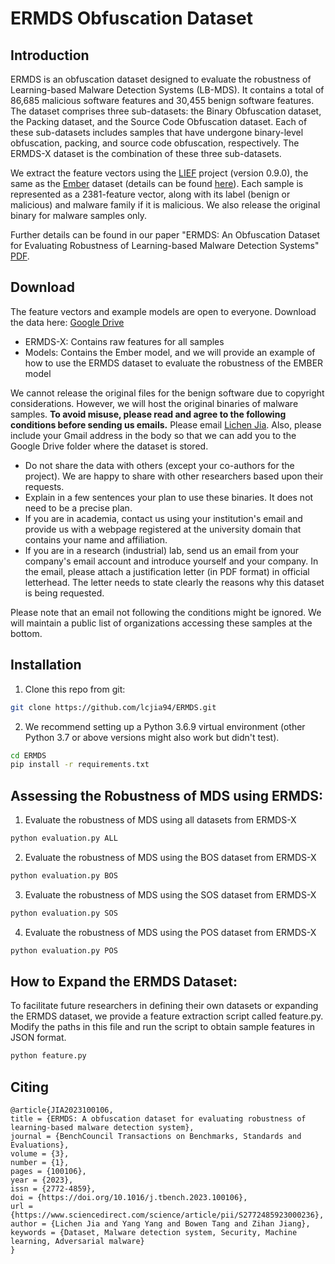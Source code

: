# ERMDS Obfuscation Dataset

## Introduction
ERMDS is an obfuscation dataset designed to evaluate the robustness of Learning-based Malware Detection Systems (LB-MDS). It contains a total of 86,685 malicious software features and 30,455 benign software features. The dataset comprises three sub-datasets: the Binary Obfuscation dataset, the Packing dataset, and the Source Code Obfuscation dataset. Each of these sub-datasets includes samples that have undergone binary-level obfuscation, packing, and source code obfuscation, respectively. The ERMDS-X dataset is the combination of these three sub-datasets.

We extract the feature vectors using the [LIEF](https://lief.quarkslab.com/) project (version 0.9.0), the same as the [Ember](https://github.com/elastic/ember) dataset (details can be found [here](https://github.com/elastic/ember/blob/master/ember/features.py)). Each sample is represented as a 2381-feature vector, along with its label (benign or malicious) and malware family if it is malicious. We also release the original binary for malware samples only.

Further details can be found in our paper "ERMDS: An Obfuscation Dataset for Evaluating Robustness of Learning-based Malware Detection Systems" [PDF]().

## Download
The feature vectors and example models are open to everyone. Download the data here: [Google Drive](https://drive.google.com/drive/folders/10Oomg2byEGy3Qiz51MGH7a9sTit1Za-u?usp=sharing)
- ERMDS-X: Contains raw features for all samples
- Models: Contains the Ember model, and we will provide an example of how to use the ERMDS dataset to evaluate the robustness of the EMBER model

We cannot release the original files for the benign software due to copyright considerations. However, we will host the original binaries of malware samples. **To avoid misuse, please read and agree to the following conditions before sending us emails.** Please email [Lichen Jia](lcjia@gmail.com). Also, please include your Gmail address in the body so that we can add you to the Google Drive folder where the dataset is stored.

- Do not share the data with others (except your co-authors for the project). We are happy to share with other researchers based upon their requests.
- Explain in a few sentences your plan to use these binaries. It does not need to be a precise plan.
- If you are in academia, contact us using your institution's email and provide us with a webpage registered at the university domain that contains your name and affiliation.
- If you are in a research (industrial) lab, send us an email from your company's email account and introduce yourself and your company. In the email, please attach a justification letter (in PDF format) in official letterhead. The letter needs to state clearly the reasons why this dataset is being requested.

Please note that an email not following the conditions might be ignored. We will maintain a public list of organizations accessing these samples at the bottom.

## Installation
1. Clone this repo from git:

```bash
git clone https://github.com/lcjia94/ERMDS.git
```

2. We recommend setting up a Python 3.6.9 virtual environment (other Python 3.7 or above versions might also work but didn't test).

```bash
cd ERMDS
pip install -r requirements.txt
```

## Assessing the Robustness of MDS using ERMDS:
1. Evaluate the robustness of MDS using all datasets from ERMDS-X

```bash
python evaluation.py ALL
```

2. Evaluate the robustness of MDS using the BOS dataset from ERMDS-X

```bash
python evaluation.py BOS
```
3. Evaluate the robustness of MDS using the SOS dataset from ERMDS-X

```bash
python evaluation.py SOS
```
4. Evaluate the robustness of MDS using the POS dataset from ERMDS-X

```bash
python evaluation.py POS
```

## How to Expand the ERMDS Dataset:
To facilitate future researchers in defining their own datasets or expanding the ERMDS dataset, we provide a feature extraction script called feature.py. Modify the paths in this file and run the script to obtain sample features in JSON format.

```bash
python feature.py
```

## Citing
```
@article{JIA2023100106,
title = {ERMDS: A obfuscation dataset for evaluating robustness of learning-based malware detection system},
journal = {BenchCouncil Transactions on Benchmarks, Standards and Evaluations},
volume = {3},
number = {1},
pages = {100106},
year = {2023},
issn = {2772-4859},
doi = {https://doi.org/10.1016/j.tbench.2023.100106},
url = {https://www.sciencedirect.com/science/article/pii/S2772485923000236},
author = {Lichen Jia and Yang Yang and Bowen Tang and Zihan Jiang},
keywords = {Dataset, Malware detection system, Security, Machine learning, Adversarial malware}
}
```
